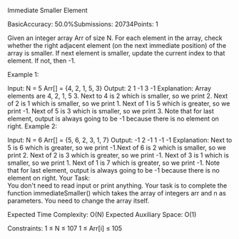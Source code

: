 Immediate Smaller Element

BasicAccuracy: 50.0%Submissions: 20734Points: 1

Given an integer array Arr of size N. For each element in the array, check whether the right adjacent element (on the next immediate position) of the array is smaller. If next element is smaller, update the current index to that element. If not, then  -1.

Example 1:

Input:
N = 5
Arr[] = {4, 2, 1, 5, 3}
Output:
2 1 -1 3 -1
Explanation: Array elements are 4, 2, 1, 5
3. Next to 4 is 2 which is smaller, so we
print 2. Next of 2 is 1 which is smaller,
so we print 1. Next of 1 is 5 which is
greater, so we print -1. Next of 5 is 3
which is smaller, so we print 3.  Note
that for last element, output is always 
going to be -1 because there is no element
on right.
Example 2:

Input:
N = 6
Arr[] = {5, 6, 2, 3, 1, 7}
Output:
-1 2 -1 1 -1 -1
Explanation: Next to 5 is 6 which is
greater, so we print -1.Next of 6 is 2
which is smaller, so we print 2. Next
of 2 is 3 which is greater, so we
print -1. Next of 3 is 1 which is
smaller, so we print 1. Next of 1 is
7 which is greater, so we print -1.
Note that for last element, output is
always going to be -1 because there is
no element on right.
Your Task:  
You don't need to read input or print anything. Your task is to complete the function immediateSmaller() which takes the array of integers arr and n as parameters. You need to change the array itself.

Expected Time Complexity: O(N)
Expected Auxiliary Space: O(1)

Constraints:
1 ≤ N ≤ 107
1 ≤ Arr[i] ≤ 105
